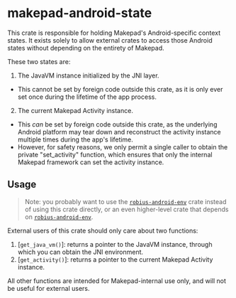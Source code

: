 # makepad-android-state

This crate is responsible for holding Makepad's Android-specific context states.
It exists solely to allow external crates to access those Android states
without depending on the entirety of Makepad.

These two states are:
1. The JavaVM instance initialized by the JNI layer.
  * This cannot be set by foreign code outside this crate,
    as it is only ever set once during the lifetime of the app process.
2. The current Makepad Activity instance.
  * This *can* be set by foreign code outside this crate,
    as the underlying Android platform may tear down and reconstruct
    the activity instance multiple times during the app's lifetime.
  * However, for safety reasons, we only permit a single caller
    to obtain the private "set_activity" function, which ensures that
    only the internal Makepad framework can set the activity instance.

## Usage
> Note: you probably want to use the [`robius-android-env`] crate instead of using this crate directly, or an even higher-level crate that depends on [`robius-android-env`].

External users of this crate should only care about two functions:
1. [`get_java_vm()`]: returns a pointer to the JavaVM instance,
   through which you can obtain the JNI environment.
2. [`get_activity()`]: returns a pointer to the current Makepad Activity instance.

All other functions are intended for Makepad-internal use only,
and will not be useful for external users.

[`robius-android-env`]: https://github.com/project-robius/robius-android-env
